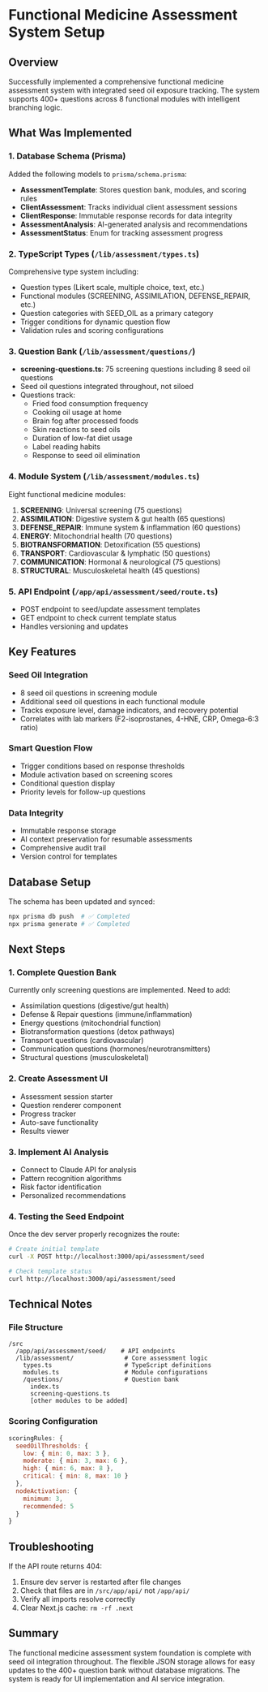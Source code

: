 # Functional Medicine Assessment System Setup

## Overview

Successfully implemented a comprehensive functional medicine assessment system with integrated seed oil exposure tracking. The system supports 400+ questions across 8 functional modules with intelligent branching logic.

## What Was Implemented

### 1. Database Schema (Prisma)

Added the following models to `prisma/schema.prisma`:

- **AssessmentTemplate**: Stores question bank, modules, and scoring rules
- **ClientAssessment**: Tracks individual client assessment sessions
- **ClientResponse**: Immutable response records for data integrity
- **AssessmentAnalysis**: AI-generated analysis and recommendations
- **AssessmentStatus**: Enum for tracking assessment progress

### 2. TypeScript Types (`/lib/assessment/types.ts`)

Comprehensive type system including:

- Question types (Likert scale, multiple choice, text, etc.)
- Functional modules (SCREENING, ASSIMILATION, DEFENSE_REPAIR, etc.)
- Question categories with SEED_OIL as a primary category
- Trigger conditions for dynamic question flow
- Validation rules and scoring configurations

### 3. Question Bank (`/lib/assessment/questions/`)

- **screening-questions.ts**: 75 screening questions including 8 seed oil questions
- Seed oil questions integrated throughout, not siloed
- Questions track:
  - Fried food consumption frequency
  - Cooking oil usage at home
  - Brain fog after processed foods
  - Skin reactions to seed oils
  - Duration of low-fat diet usage
  - Label reading habits
  - Response to seed oil elimination

### 4. Module System (`/lib/assessment/modules.ts`)

Eight functional medicine modules:

1. **SCREENING**: Universal screening (75 questions)
2. **ASSIMILATION**: Digestive system & gut health (65 questions)
3. **DEFENSE_REPAIR**: Immune system & inflammation (60 questions)
4. **ENERGY**: Mitochondrial health (70 questions)
5. **BIOTRANSFORMATION**: Detoxification (55 questions)
6. **TRANSPORT**: Cardiovascular & lymphatic (50 questions)
7. **COMMUNICATION**: Hormonal & neurological (75 questions)
8. **STRUCTURAL**: Musculoskeletal health (45 questions)

### 5. API Endpoint (`/app/api/assessment/seed/route.ts`)

- POST endpoint to seed/update assessment templates
- GET endpoint to check current template status
- Handles versioning and updates

## Key Features

### Seed Oil Integration

- 8 seed oil questions in screening module
- Additional seed oil questions in each functional module
- Tracks exposure level, damage indicators, and recovery potential
- Correlates with lab markers (F2-isoprostanes, 4-HNE, CRP, Omega-6:3 ratio)

### Smart Question Flow

- Trigger conditions based on response thresholds
- Module activation based on screening scores
- Conditional question display
- Priority levels for follow-up questions

### Data Integrity

- Immutable response storage
- AI context preservation for resumable assessments
- Comprehensive audit trail
- Version control for templates

## Database Setup

The schema has been updated and synced:

```bash
npx prisma db push  # ✅ Completed
npx prisma generate # ✅ Completed
```

## Next Steps

### 1. Complete Question Bank

Currently only screening questions are implemented. Need to add:

- Assimilation questions (digestive/gut health)
- Defense & Repair questions (immune/inflammation)
- Energy questions (mitochondrial function)
- Biotransformation questions (detox pathways)
- Transport questions (cardiovascular)
- Communication questions (hormones/neurotransmitters)
- Structural questions (musculoskeletal)

### 2. Create Assessment UI

- Assessment session starter
- Question renderer component
- Progress tracker
- Auto-save functionality
- Results viewer

### 3. Implement AI Analysis

- Connect to Claude API for analysis
- Pattern recognition algorithms
- Risk factor identification
- Personalized recommendations

### 4. Testing the Seed Endpoint

Once the dev server properly recognizes the route:

```bash
# Create initial template
curl -X POST http://localhost:3000/api/assessment/seed

# Check template status
curl http://localhost:3000/api/assessment/seed
```

## Technical Notes

### File Structure

```
/src
  /app/api/assessment/seed/    # API endpoints
  /lib/assessment/              # Core assessment logic
    types.ts                    # TypeScript definitions
    modules.ts                  # Module configurations
    /questions/                 # Question bank
      index.ts
      screening-questions.ts
      [other modules to be added]
```

### Scoring Configuration

```javascript
scoringRules: {
  seedOilThresholds: {
    low: { min: 0, max: 3 },
    moderate: { min: 3, max: 6 },
    high: { min: 6, max: 8 },
    critical: { min: 8, max: 10 }
  },
  nodeActivation: {
    minimum: 3,
    recommended: 5
  }
}
```

## Troubleshooting

If the API route returns 404:

1. Ensure dev server is restarted after file changes
2. Check that files are in `/src/app/api/` not `/app/api/`
3. Verify all imports resolve correctly
4. Clear Next.js cache: `rm -rf .next`

## Summary

The functional medicine assessment system foundation is complete with seed oil integration throughout. The flexible JSON storage allows for easy updates to the 400+ question bank without database migrations. The system is ready for UI implementation and AI service integration.
